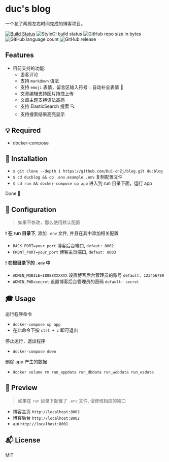 # duc's blog

一个花了两周左右时间完成的博客项目。

[![Build Status](https://travis-ci.org/DuC-cnZj/blog.svg?branch=master)](https://travis-ci.org/DuC-cnZj/blog)
![StyleCI build status](https://github.styleci.io/repos/152713623/shield)
![GitHub repo size in bytes](https://img.shields.io/github/repo-size/badges/shields.svg)
![GitHub language count](https://img.shields.io/github/languages/count/badges/shields.svg)
![GitHub release](https://img.shields.io/github/release/qubyte/rubidium.svg)



## Features

- 目前支持的功能:
    - 游客评论
    - 支持 `markdown` 语法
    - 支持 `emoji` 表情，留言区输入符号 `:` 自动补全表情 🍭
    - 文章编辑支持图片拖拽上传
    - 文章主题支持语法高亮
    - 支持 ElasticSearch 搜索 🔍
    - 支持搜索结果高亮显示


## 💡 Required

- docker-compose


## 🚀 Installation

- `$ git clone --depth 1 https://github.com/DuC-cnZj/blog.git ducblog`
- `$ cd ducblog && cp .env.example .env` 复制配置文件
- `$ cd run && docker-compose up app` 进入到 run 目录下面，运行 app

Done 🐳


## 🔧  Configuration

> 如果不修改，那么使用默认配置

❗️ __在 run 目录下__, 添加 `.env` 文件, 并且在其中添加相关配置
- `BACK_PORT=your_port` 博客后台端口,  `defaut: 8002`
- `FRONT_PORT=your_port` 博客主页端口, `defaut: 8003`

❗️ __在根目录下的 `.env` 中__
- `ADMIN_MOBILE=18888XXXXXX` 设置博客后台管理员的账号 `default: 123456789`
- `ADMIN_PWD=secret` 设置博客后台管理员的密码 `default: secret`


## 🎓 Usage

运行程序命令
- `docker-compose up app`
- 在此命令下按 `ctrl + c` 即可退出


停止运行，退出程序
- `docker-compose down`

删除 app 产生的数据
- `docker volume rm run_appdata run_dbdata run_webdata run_esdata`


## 👀 Preview

> 如果在 `run` 目录下配置了 `.env` 文件, 请修改相应的端口

- 博客主页 `http://localhost:8003`
- 博客后台 `http://localhost:8002`
- api `http://localhost:8001`


## 📬 License

MIT
